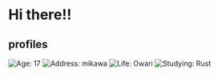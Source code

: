 # Hi there!!

## profiles

![Age: 17](https://img.shields.io/badge/age-17-green?style=for-the-badge)
![Address: mikawa](https://img.shields.io/badge/address-mikawa-blue?style=for-the-badge)
![Life: Owari](https://img.shields.io/badge/life-owari-red?style=for-the-badge)
![Studying: Rust](https://img.shields.io/badge/studying-golang-blueviolet?style=for-the-badge)
